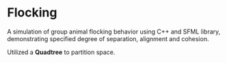 # Flocking

A simulation of group animal flocking behavior using C++ and SFML library,
demonstrating specified degree of separation, alignment and cohesion.

Utilized a **Quadtree** to partition space.
